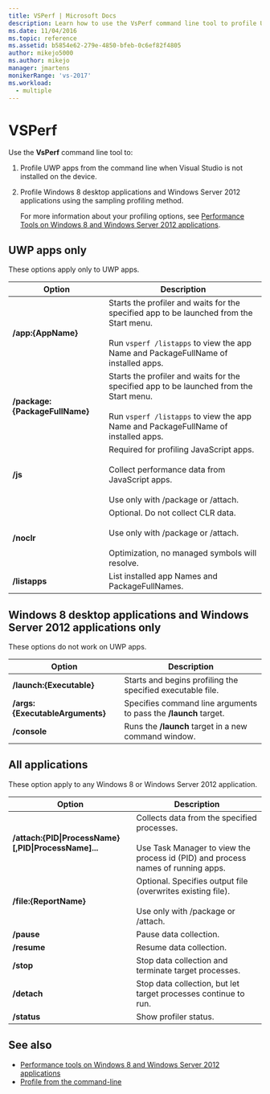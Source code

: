 ```yaml
---
title: VSPerf | Microsoft Docs
description: Learn how to use the VsPerf command line tool to profile UWP apps from the command line when Visual Studio is not installed on the device.
ms.date: 11/04/2016
ms.topic: reference
ms.assetid: b5854e62-279e-4850-bfeb-0c6ef82f4805
author: mikejo5000
ms.author: mikejo
manager: jmartens
monikerRange: 'vs-2017'
ms.workload: 
  - multiple
---
```

# VSPerf
Use the **VsPerf** command line tool to:

1. Profile UWP apps from the command line when Visual Studio is not installed on the device.

2. Profile Windows 8 desktop applications and Windows Server 2012 applications using the sampling profiling method.

   For more information about your profiling options, see [Performance Tools on Windows 8 and Windows Server 2012 applications](../profiling/performance-tools-on-windows-8-and-windows-server-2012-applications.md).

## UWP apps only
 These options apply only to UWP apps.

|Option|Description|
|-|-|
|**/app:{AppName}**|Starts the profiler and waits for the specified app to be launched from the Start menu.<br /><br /> Run `vsperf /listapps` to view the app Name and PackageFullName of installed apps.|
|**/package:{PackageFullName}**|Starts the profiler and waits for the specified app to be launched from the Start menu.<br /><br /> Run `vsperf /listapps` to view the app Name and PackageFullName of installed apps.|
|**/js**|Required for profiling JavaScript apps.<br /><br /> Collect performance data from JavaScript apps.<br /><br /> Use only with /package or /attach.|
|**/noclr**|Optional. Do not collect CLR data.<br /><br /> Use only with /package or /attach.<br /><br /> Optimization, no managed symbols will resolve.|
|**/listapps**|List installed app Names and PackageFullNames.|

## Windows 8 desktop applications and Windows Server 2012 applications only
 These options do not work on UWP apps.

|Option|Description|
|-|-|
|**/launch:{Executable}**|Starts and begins profiling the specified executable file.|
|**/args:{ExecutableArguments}**|Specifies command line arguments to pass the **/launch** target.|
|**/console**|Runs the **/launch** target in a new command window.|

## All applications
 These option apply to any Windows 8 or Windows Server 2012 application.

|Option|Description|
|-|-|
|**/attach:{PID&#124;ProcessName}[,PID&#124;ProcessName]...**|Collects data from the specified processes.<br /><br /> Use Task Manager to view the process id (PID) and process names of running apps.|
|**/file:{ReportName}**|Optional. Specifies output file (overwrites existing file).<br /><br /> Use only with /package or /attach.|
|**/pause**|Pause data collection.|
|**/resume**|Resume data collection.|
|**/stop**|Stop data collection and terminate target processes.|
|**/detach**|Stop data collection, but let target processes continue to run.|
|**/status**|Show profiler status.|

## See also
- [Performance tools on Windows 8 and Windows Server 2012 applications](../profiling/performance-tools-on-windows-8-and-windows-server-2012-applications.md)
- [Profile from the command-line](../profiling/using-the-profiling-tools-from-the-command-line.md)
